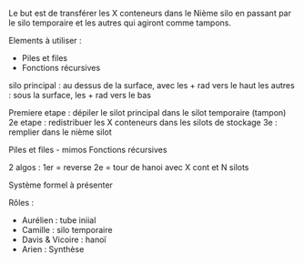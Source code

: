 Le but est de transférer les X conteneurs dans le Nième silo en passant par le silo temporaire et les autres qui agiront comme tampons.

Elements à utiliser :
- Piles et files
- Fonctions récursives 


silo principal : au dessus de la surface, avec les + rad vers le haut
les autres : sous la surface, les + rad vers le bas 

Premiere etape : dépiler le silot principal dans le silot temporaire (tampon)
2e etape : redistribuer les X conteneurs dans les silots de stockage
3e : remplier dans le nième silot

Piles et files - mimos
Fonctions récursives

2 algos : 
1er = reverse
2e = tour de hanoi avec X cont et N silots


Système formel à présenter

Rôles :
- Aurélien : tube iniial
- Camille : silo temporaire
- Davis & Vicoire : hanoï
- Arien : Synthèse 
